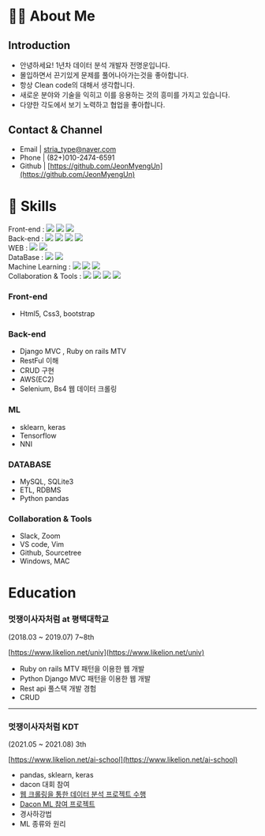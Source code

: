# 🧑‍💻 About Me

## Introduction

- 안녕하세요! 1년차 데이터 분석 개발자 전명운입니다.
- 몰입하면서 끈기있게 문제를 풀어나아가는것을 좋아합니다.
- 항상 Clean code의 대해서 생각합니다.
- 새로운 분야와 기술을 익히고 이를 응용하는 것의 흥미를 가지고 있습니다.
- 다양한 각도에서 보기 노력하고 협업을 좋아합니다.

## Contact & Channel

- Email | [stria_type@naver.com](mailto:stria_type@naver.com)
- Phone | (82+)010-2474-6591
- Github |  [https://github.com/JeonMyengUn](https://github.com/JeonMyengUn)


# 🔨 Skills

<!DOCTYPE html>
<html lang="en">
<head>
    <meta charset="UTF-8">
    <meta http-equiv="X-UA-Compatible" content="IE=edge">
    <meta name="viewport" content="width=device-width, initial-scale=1.0">
    <link href="https://cdn.jsdelivr.net/npm/bootstrap@5.1.1/dist/css/bootstrap.min.css" rel="stylesheet" integrity="sha384-F3w7mX95PdgyTmZZMECAngseQB83DfGTowi0iMjiWaeVhAn4FJkqJByhZMI3AhiU" crossorigin="anonymous">
</head>
<body>
    <div class="container-fluid">
        Front-end : 
        <span><img src="https://img.shields.io/badge/HTML-e34f26?style=flat&logo=html5&logoColor=white"/></span> <!-- HTML -->
        <span><img src="https://img.shields.io/badge/CSS-1572b6?style=flat&logo=css3&logoColor=white"/></span> <!-- CSS -->
        <span><img src="https://img.shields.io/badge/Bootstrap-7952B3?style=flat&logo=Bootstrap&logoColor=white"/></span> <!-- Bootstrap -->
        <br>
        Back-end : 
        <span><img src="https://img.shields.io/badge/Python-Pandas-1572b6?style=flat&logo=pandas&logoColor=white"/></span> <!-- Python-pandas -->
        <span><img src="https://img.shields.io/badge/Python-Numpy-013143?style=flat&logo=numpy&logoColor=white"/></span> <!-- Python-numpy -->
        <span><img src="https://img.shields.io/badge/Selenium-43B02A?style=flat&logo=Selenium&logoColor=white"/></span> <!-- Selenium -->
        <span><img src="https://img.shields.io/badge/BS4-236180?style=flat&logo=Beasutiful Soup&logoColor=white"/></span> <!-- Selenium -->
        <br>
        WEB : 
        <span><img src="https://img.shields.io/badge/Python-Django-092E20?style=flat&logo=Django&logoColor=white"/></span> <!-- Python-Django -->
        <span><img src="https://img.shields.io/badge/Ruby on rails-CC0000?style=flat&logo=Ruby on rails&logoColor=white"/></span> <!-- Ruby on rails --> 
        <br>
        DataBase : 
        <span><img src="https://img.shields.io/badge/MySQL-4479A1?style=flat&logo=MySQL&logoColor=white"/></span> <!-- MYSQL -->
        <span><img src="https://img.shields.io/badge/SQLite-003B57?style=flat&logo=SQLite&logoColor=white"/></span> <!-- SQLite -->
        <br>
        Machine Learning : 
        <span><img src="https://img.shields.io/badge/TensorFlow-FF6F00?style=flat&logo=TensorFlow&logoColor=white"/></span> <!-- Tensorflow -->
        <span><img src="https://img.shields.io/badge/keras-D00000?style=flat&logo=Keras&logoColor=white"/></span> <!-- Keras -->
        <span><img src="https://img.shields.io/badge/Sklearn-F7931E?style=flat&logo=scikit-learn&logoColor=white"/></span> <!-- Sklearn -->
        <br>
        Collaboration & Tools :
        <span><img src="https://img.shields.io/badge/GitHub-181717?style=flat&logo=github&logoColor=white"/></span> <!-- Github -->
        <span><img src="https://img.shields.io/badge/Amazon AWS-232F3E?style=flat&logo=AWS&logoColor=white"/></span> <!-- AWS -->
        <span><img src="https://img.shields.io/badge/macOS-000000?style=flat&logo=MacOS&logoColor=white"/></span> <!-- MacOS -->
        <span><img src="https://img.shields.io/badge/Windows-0078D6?style=flat&logo=Windows&logoColor=white"/></span> <!-- Windows -->
    </div>

</body>
</html>

### Front-end

- Html5, Css3, bootstrap

### Back-end

- Django MVC , Ruby on rails MTV
- RestFul 이해
- CRUD 구현
- AWS(EC2)
- Selenium, Bs4 웹 데이터 크롤링

### ML

- sklearn, keras
- Tensorflow
- NNI

### DATABASE

- MySQL, SQLite3
- ETL, RDBMS
- Python pandas

### Collaboration & Tools

- Slack, Zoom
- VS code, Vim
- Github, Sourcetree
- Windows, MAC

# Education

### 멋쟁이사자처럼 at 평택대학교

(2018.03 ~ 2019.07) 7~8th

[https://www.likelion.net/univ](https://www.likelion.net/univ)

- Ruby on rails MTV 패턴을 이용한 웹 개발
- Python Django MVC 패턴을 이용한 웹 개발
- Rest api 풀스택 개발 경험
- CRUD
---
### 멋쟁이사자처럼 KDT

(2021.05 ~ 2021.08) 3th

[https://www.likelion.net/ai-school](https://www.likelion.net/ai-school)

- pandas, sklearn, keras
- dacon 대회 참여
- [웹 크롤링을 통한 데이터 분석 프로젝트 수행](https://github.com/Likelon-Melon-Analysis/Likelion_KDT_Melon_Analysis)
- [Dacon ML 참여 프로젝트](https://github.com/Likelion-ML-Project/ML_Project)
- 경사하강법
- ML 종류와 원리
